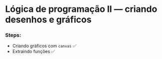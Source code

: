 # Lógica de programação II — criando desenhos e gráficos

### Steps:

- Criando gráficos com `canvas` ✅
- Extraindo funções ✅